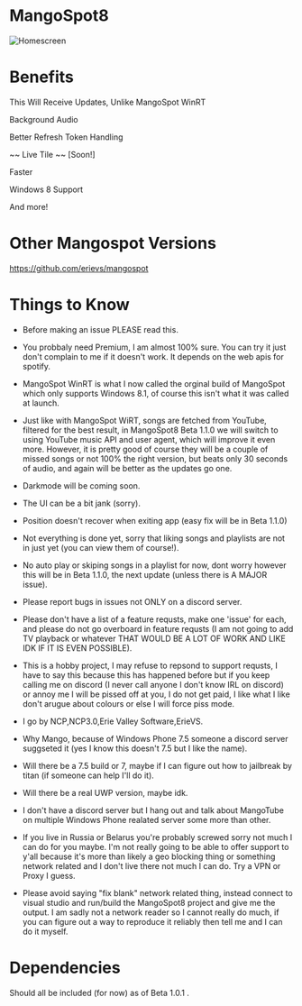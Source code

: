 # MangoSpot8 #

![Homescreen](https://i.imgur.com/yugAjwu.png)

# Benefits #

This Will Receive Updates, Unlike MangoSpot WinRT 

Background Audio

Better Refresh Token Handling

~~ Live Tile ~~ [Soon!]

Faster

Windows 8 Support

And more!

# Other Mangospot Versions #

https://github.com/erievs/mangospot

# Things to Know #

- Before making an issue PLEASE read this.

- You probbaly need Premium, I am almost 100% sure. You can try it just don't complain to me if it doesn't work. It depends on the web apis for spotify.

- MangoSpot WinRT is what I now called the orginal build of MangoSpot which only supports Windows 8.1, of course this isn't what it was called at launch.

- Just like with MangoSpot WiRT, songs are fetched from YouTube, filtered for the best result, in MangoSpot8 Beta 1.1.0 we will switch to using YouTube music API and user agent, which will improve it even more.
However, it is pretty good of course they will be a couple of missed songs or not 100% the right version, but beats only 30 seconds of audio, and again will be better as the updates go one. 

- Darkmode will be coming soon.

- The UI can be a bit jank (sorry).

- Position doesn't recover when exiting app (easy fix will be in Beta 1.1.0)

- Not everything is done yet, sorry that liking songs and playlists are not in just yet (you can view them of course!).

- No auto play or skiping songs in a playlist for now, dont worry however this will be in Beta 1.1.0, the next update (unless there is A MAJOR issue).

- Please report bugs in issues not ONLY on a discord server.

- Please don't have a list of a feature requsts, make one 'issue' for each, and please do not go overboard in feature requsts (I am not going to add TV playback or whatever THAT WOULD BE A LOT OF WORK AND LIKE IDK IF IT IS EVEN POSSIBLE).

- This is a hobby project, I may refuse to repsond to support requsts, I have to say this because this has happened before but if you keep calling me on discord (I never call anyone I don't know IRL on discord) or annoy me I will be pissed off at you, I do not get paid, I like what I like don't arugue about colours or else I will force piss mode.

- I go by NCP,NCP3.0,Erie Valley Software,ErieVS.

- Why Mango, because of Windows Phone 7.5 someone a discord server suggseted it (yes I know this doesn't 7.5 but I like the name).

- Will there be a 7.5 build or 7, maybe if I can figure out how to jailbreak by titan (if someone can help I'll do it).

- Will there be a real UWP version, maybe idk.

- I don't have a discord server but I hang out and talk about MangoTube on multiple Windows Phone realated server some more than other.

- If you live in Russia or Belarus you're probably screwed sorry not much I can do for you maybe. I'm not really going to be able to offer support to y'all because it's more than likely a geo blocking thing or something network related and I don't live there not much I can do. Try a VPN or Proxy I guess.

- Please avoid saying "fix blank" network related thing, instead connect to visual studio and run/build the MangoSpot8 project and give me the output. I am sadly not a network reader so I cannot really do much, if you can figure out a way to reproduce it reliably then tell me and I can do it myself.

# Dependencies #

Should all be included (for now) as of Beta 1.0.1 .



